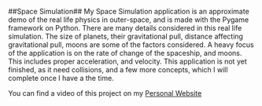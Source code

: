 ##Space Simulation##
My Space Simulation application is an approximate demo of the real life physics in outer-space, and is made with the Pygame framework on Python. There are many details considered in this real life simulation. The size of planets, their gravitational pull, distance affecting gravitational pull, moons are some of the factors considered. A heavy focus of the application is on the rate of change of the spaceship, and moons. This includes proper acceleration, and velocity. This application is not yet finished, as it need collisions, and a few more concepts, which I will complete once I have a the time. 

You can find a video of this project on my <a href="ece.uwaterloo.ca/projects.html" >Personal Website</a>

